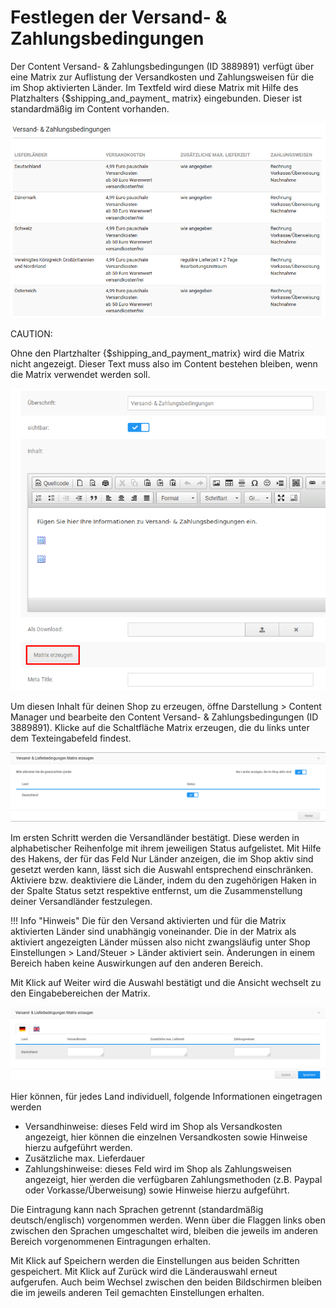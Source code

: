 # Festlegen der Versand- & Zahlungsbedingungen 

Der Content Versand- & Zahlungsbedingungen \(ID 3889891\) verfügt über eine Matrix zur Auflistung der Versandkosten und Zahlungsweisen für die im Shop aktivierten Länder. Im Textfeld wird diese Matrix mit Hilfe des Platzhalters \{$shipping\_and\_payment\_ matrix\} eingebunden. Dieser ist standardmäßig im Content vorhanden.

![](Bilder/Abb031_MatrixDerVersandUNDZahlungsbedingungen.PNG "Matrix der Versand- & Zahlungsbedingungen")

CAUTION:

Ohne den Plartzhalter \{$shipping\_and\_payment\_matrix\} wird die Matrix nicht angezeigt. Dieser Text muss also im Content bestehen bleiben, wenn die Matrix verwendet werden soll.

![](Bilder/Abb032_SchaltflaecheMatrixErzeugenImContent.png "Schaltfläche Matrix erzeugen im Content")

Um diesen Inhalt für deinen Shop zu erzeugen, öffne Darstellung \> Content Manager und bearbeite den Content Versand- & Zahlungsbedingungen \(ID 3889891\). Klicke auf die Schaltfläche Matrix erzeugen, die du links unter dem Texteingabefeld findest.

![](Bilder/Abb033_LaenderauswahlFuerVersandUNDLieferbedingungen.png "Länderauswahl für Versand- & Lieferbedingungen")

Im ersten Schritt werden die Versandländer bestätigt. Diese werden in alphabetischer Reihenfolge mit ihrem jeweiligen Status aufgelistet. Mit Hilfe des Hakens, der für das Feld Nur Länder anzeigen, die im Shop aktiv sind gesetzt werden kann, lässt sich die Auswahl entsprechend einschränken. Aktiviere bzw. deaktiviere die Länder, indem du den zugehörigen Haken in der Spalte Status setzt respektive entfernst, um die Zusammenstellung deiner Versandländer festzulegen.

!!! Info "Hinweis"
	 Die für den Versand aktivierten und für die Matrix aktivierten Länder sind unabhängig voneinander. Die in der Matrix als aktiviert angezeigten Länder müssen also nicht zwangsläufig unter Shop Einstellungen \> Land/Steuer \> Länder aktiviert sein. Änderungen in einem Bereich haben keine Auswirkungen auf den anderen Bereich.

Mit Klick auf Weiter wird die Auswahl bestätigt und die Ansicht wechselt zu den Eingabebereichen der Matrix.

![](Bilder/Abb034_EingabefelderFuerVersandUNDLieferbedingungen.PNG "Eingabefelder für Versand- & Lieferbedingungen")

Hier können, für jedes Land individuell, folgende Informationen eingetragen werden

-   Versandhinweise: dieses Feld wird im Shop als Versandkosten angezeigt, hier können die einzelnen Versandkosten sowie Hinweise hierzu aufgeführt werden.
-   Zusätzliche max. Lieferdauer
-   Zahlungshinweise: dieses Feld wird im Shop als Zahlungsweisen angezeigt, hier werden die verfügbaren Zahlungsmethoden \(z.B. Paypal oder Vorkasse/Überweisung\) sowie Hinweise hierzu aufgeführt.

Die Eintragung kann nach Sprachen getrennt \(standardmäßig deutsch/englisch\) vorgenommen werden. Wenn über die Flaggen links oben zwischen den Sprachen umgeschaltet wird, bleiben die jeweils im anderen Bereich vorgenommenen Eintragungen erhalten.

Mit Klick auf Speichern werden die Einstellungen aus beiden Schritten gespeichert. Mit Klick auf Zurück wird die Länderauswahl erneut aufgerufen. Auch beim Wechsel zwischen den beiden Bildschirmen bleiben die im jeweils anderen Teil gemachten Einstellungen erhalten.



